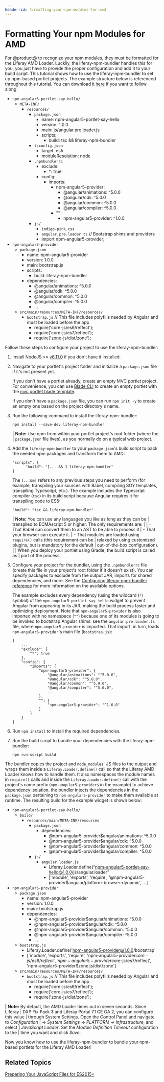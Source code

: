 ```yaml
---
header-id: formatting-your-npm-modules-for-amd
---
```


# Formatting Your npm Modules for AMD

For @product@ to recognize your npm modules, they must be formatted for the 
Liferay AMD Loader. Luckily, the liferay-npm-bundler handles this for you, you 
just have to provide the proper configuration and add it to your build script. 
This tutorial shows how to use the liferay-npm-bundler to set up npm-based 
portlet projects. The example structure below is referenced throughout this 
tutorial. You can download it 
[here](https://github.com/izaera/liferay-npm-bundler-2-example) 
if you want to follow along:

- `npm-angular5-portlet-say-hello/`
    - `META-INF/`
        - `resources/`
            - `package.json`
                - name: npm-angular5-portlet-say-hello
                - version: 1.0.0
                - main: js/angular.pre.loader.js
                - scripts:
                    - build: tsc && liferay-npm-bundler
            - `tsconfig.json`
                - target: es5
                - moduleResolution: node
            - `.npmbundlerrc`
                - exclude: 
                    - \*: true
                - config:
                    - imports:
                        - npm-angular5-provider:
                            - @angular/animations: ^5.0.0
                            - @angular/cdk: ^5.0.0
                            - @angular/common: ^5.0.0
                            - @angular/compiler: ^5.0.0
                        - "" :
                            - npm-angular5-provider: ^1.0.0
            - `js/`
                - `indigo-pink.css`
                - `angular.pre.loader.ts`
                // Bootstrap shims and providers
                - import npm-angular5-provider;
- `npm-angular5-provider`
    - `package.json`
        - name: npm-angular5-provider
        - version: 1.0.0
        - main: bootstrap.js
        - scripts:
            - build: liferay-npm-bundler
        - dependencies:
            - @angular/animations: ^5.0.0
            - @angular/cdk: ^5.0.0
            - @angular/common: ^5.0.0
            - @angular/compiler: ^5.0.0
            - ...
    - `src/main/resources/META-INF/resources/`
        - `bootstrap.js`
            // This file includes polyfills needed by Angular and must be loaded before the app
            - require('core-js/es6/reflect');
            - require('core-js/es7/reflect');
            - require('zone-js/dist/zone');

Follow these steps to configure your project to use the liferay-npm-bundler:

1.  Install NodeJS >= [v6.11.0](http://nodejs.org/dist/v6.11.0/) if you don't 
    have it installed.

2.  Navigate to your portlet's project folder and initialize a `package.json` 
    file if it's not present yet.

    If you don't have a portlet already, create an empty MVC portlet project. 
    For convenience, you can use 
    [Blade CLI](/docs/7-1/tutorials/-/knowledge_base/t/installing-blade-cli)
    to create an empty portlet with the 
    [mvc portlet blade template](/docs/7-1/reference/-/knowledge_base/r/using-the-mvc-portlet-template).

    If you don't have a `package.json` file, you can run `npm init -y` to create 
    an empty one based on the project directory's name. 

3.  Run the following command to install the liferay-npm-bundler:

        npm install --save-dev liferay-npm-bundler

    | **Note:** Use npm from within your portlet project's root folder (where the
    | `package.json` file lives), as you normally do on a typical web project.

4.  Add the `liferay-npm-bundler` to your `package.json`'s build script to pack 
    the needed npm packages and transform them to AMD:
    
        "scripts": {
              "build": "[... && ] liferay-npm-bundler"
        }
    
    The `[...&&]` refers to any previous steps you need to perform (for example, 
    transpiling your sources with Babel, compiling SOY templates, transpiling 
    Typescript, etc.). The example includes the Typescript compiler (`tsc`) in 
    its build script because Angular requires it for transpiling code to ES5:
    
        "build": "tsc && liferay-npm-bundler" 

    | **Note:** You can use any languages you like as long as they can be
    | transpiled to ECMAscript 5 or higher. The only requirements are:
    | 
    | - That Babel can convert them to an AST to be able to process it
    | - That your browser can execute it.
    | - That modules are loaded using `require()` calls (this requirement can be
    |   relaxed by using customized plugins, but is mandatory for the default
    |   out-of-the-box configuration).
    | 
    |   When you deploy your portlet using Gradle, the build script is called as
    |   part of the process.
    
5.  Configure your project for the bundler, using the `.npmbundlerrc` file 
    (create this file in your project's root folder if it doesn't exist). You 
    can specify packages to exclude from the output JAR, imports for shared 
    dependencies, and more. See the 
    [Configuring liferay-npm-bundler reference](/docs/7-1/reference/-/knowledge_base/r/configuring-liferay-npm-bundler) 
    for more information on the available options. 
    
    The example excludes every dependency (using the wildcard (`*`) symbol) of 
    the `npm-angular5-portlet-say-hello` widget to prevent Angular from 
    appearing in its JAR, making the build process faster and optimizing 
    deployment. Note that `npm-angular5-provider` is also imported with no 
    namespace (`""`) because one of its modules is going to be invoked to 
    bootstrap Angular shims: see the `angular.pre.loader.ts` file, where 
    `npm-angular5-provider` is imported. That import, in turn, loads 
    `npm-angular5-provider`'s main file (`bootstrap.js`):

        {
            ...
            "exclude": {
                "*": true
            },
            "config": {
                "imports": {
                    "npm-angular5-provider": {
                        "@angular/animations": "^5.0.0",
                        "@angular/cdk": "^5.0.0",
                        "@angular/common": "^5.0.0",
                        "@angular/compiler": "^5.0.0",
                        ...
                    },
                    "": {
                        "npm-angular5-provider": "^1.0.0"
                    }
                }
            }
        }

6.  Run `npm install` to install the required dependencies.

7.  Run the build script to bundle your dependencies with the 
    liferay-npm-bundler:

        npm run-script build

The bundler copies the project and `node_modules`' JS files to the output and 
wraps them inside a `Liferay.Loader.define()` call so that the Liferay AMD 
Loader knows how to handle them. It also namespaces the module names in 
`require()` calls and inside the `Liferay.Loader.define()` call with the 
project's name prefix (`npm-angular5-provider$` in the example) to achieve 
[dependency isolation](/docs/7-1/reference/-/knowledge_base/r/how-liferay-portal-publishes-npm-packages#isolated-package-dependencies). 
the bundler injects the dependencies in the `package.json` pertaining to 
`npm-angular5-provider` to make them available at runtime. The resulting build 
for the example widget is shown below:

- `npm-angular5-portlet-say-hello/`
    - `build/`
        - `resources/main/META-INF/resources`
            - `package.json`
                - dependencies:
                    - @npm-angular5-provider$angular/animations: ^5.0.0
                    - @npm-angular5-provider$angular/cdk: ^5.0.0
                    - @npm-angular5-provider$angular/common: ^5.0.0
                    - @npm-angular5-provider$angular/compiler: ^5.0.0
            - `js/`
                - `angular.loader.js`
                    - Liferay.Loader.define("npm-angular5-portlet-say-hello@1.0.0/js/angular.loader"
                    - ['module', 'exports', 'require', 
                    '@npm-angular5-provider$angular/platform-browser-dynamic',
                    ...]
- `npm-angular5-provider`
    - `package.json`
        - name: npm-angular5-provider
        - version: 1.0.0
        - main: bootstrap.js
        - dependencies:
            - @npm-angular5-provider$angular/animations: ^5.0.0
            - @npm-angular5-provider$angular/cdk: ^5.0.0
            - @npm-angular5-provider$angular/common: ^5.0.0
            - @npm-angular5-provider$angular/compiler: ^5.0.0
            - ...
    - `bootstrap.js`
        - Liferay.Loader.define('npm-angular5-provider@1.0.0/bootstrap'
        - ['module', 'exports', 'require', 
        'npm-angular5-provider$core-js/es6/reflect', 
        'npm-angular5-provider$core-js/es7/reflect', 
        'npm-angular5-provider$zone.js/dist/zone']
    - `src/main/resources/META-INF/resources/`
        - `bootstrap.js`
            // This file includes polyfills needed by Angular and must be loaded before the app
            - require('core-js/es6/reflect');
            - require('core-js/es7/reflect');
            - require('zone-js/dist/zone');

| **Note:** By default, the AMD Loader times out in seven seconds. Since Liferay
| DXP Fix Pack 3 and Liferay Portal 7.1 CE GA 2, you can configure this value
| through System Settings. Open the Control Panel and navigate to *Configuration*
| &rarr; *System Settings* &rarr; *PLATFORM* &rarr; *Infrastructure*, and select
| *JavaScript Loader*. Set the *Module Definition Timeout* configuration to the
| time you want and click *Save*.

Now you know how to use the liferay-npm-bundler to bundle your npm-based 
portlets for the Liferay AMD Loader!

## Related Topics

[Preparing Your JavaScript Files for ES2015+](/docs/7-1/tutorials/-/knowledge_base/t/preparing-your-javascript-files-for-esplus)
